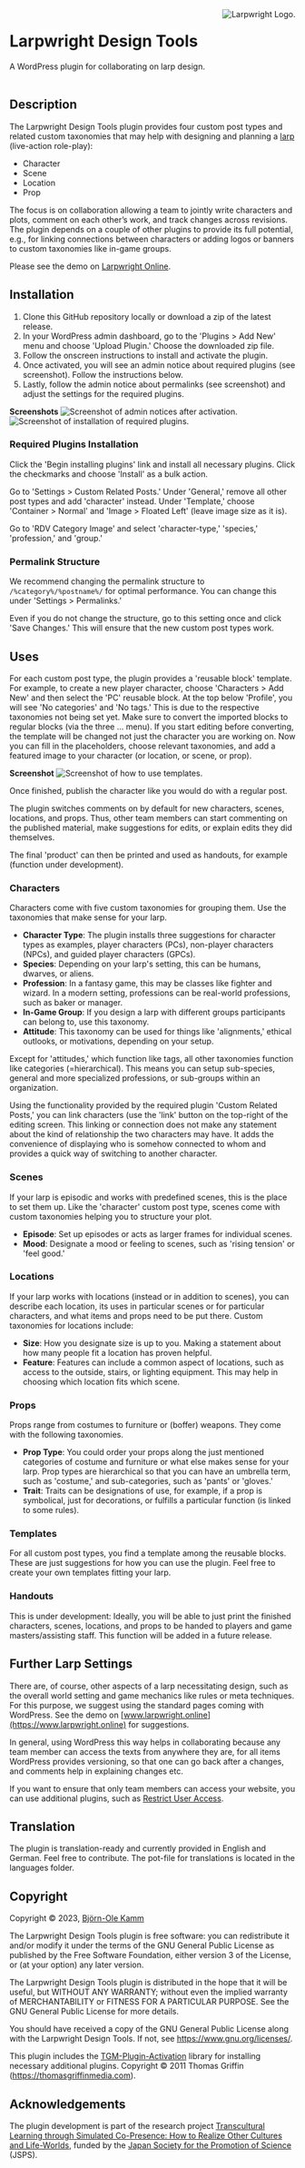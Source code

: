 <picture>
  <source media="(prefers-color-scheme: dark)" srcset="https://www.larpwright.online/assets/ldt_logo_wh.png">
  <source media="(prefers-color-scheme: light)" srcset="https://www.larpwright.online/assets/ldt_logo_bl.png">
  <img align="right" alt="Larpwright Logo." src="https://www.larpwright.online/assets/ldt_logo_bl.png">
</picture>

# Larpwright Design Tools

A WordPress plugin for collaborating on larp design.
<br/><br/>

## Description
The Larpwright Design Tools plugin provides four custom post types and related custom taxonomies that may help with designing and planning a [larp](https://nordiclarp.org/wiki/Larp) (live-action role-play):
* Character
* Scene
* Location
* Prop

The focus is on collaboration allowing a team to jointly write characters and plots, comment on each other’s work, and track changes across revisions. The plugin depends on a couple of other plugins to provide its full potential, e.g., for linking connections between characters or adding logos or banners to custom taxonomies like in-game groups.

Please see the demo on [Larpwright Online](https://www.larpwright.online).

## Installation
1. Clone this GitHub repository locally or download a zip of the latest release.
2. In your WordPress admin dashboard, go to the 'Plugins > Add New' menu and choose 'Upload Plugin.' Choose the downloaded zip file.
3. Follow the onscreen instructions to install and activate the plugin.
4. Once activated, you will see an admin notice about required plugins (see screenshot). Follow the instructions below.
5. Lastly, follow the admin notice about permalinks (see screenshot) and adjust the settings for the required plugins.

**Screenshots**
![Screenshot of admin notices after activation.](https://www.larpwright.online/assets/activation.png)
![Screenshot of installation of required plugins.](https://www.larpwright.online/assets/required_plugins.png)

### Required Plugins Installation
Click the 'Begin installing plugins' link and install all necessary plugins. Click the checkmarks and choose 'Install' as a bulk action.

Go to 'Settings > Custom Related Posts.' Under 'General,' remove all other post types and add 'character' instead. Under 'Template,' choose 'Container > Normal' and 'Image > Floated Left' (leave image size as it is).

Go to 'RDV Category Image' and select 'character-type,' 'species,' 'profession,' and 'group.'

### Permalink Structure
We recommend changing the permalink structure to `/%category%/%postname%/` for optimal performance. You can change this under 'Settings > Permalinks.'

Even if you do not change the structure, go to this setting once and click 'Save Changes.' This will ensure that the new custom post types work.

## Uses
For each custom post type, the plugin provides a 'reusable block' template. For example, to create a new player character, choose 'Characters > Add New' and then select the 'PC' reusable block. At the top below 'Profile', you will see 'No categories' and 'No tags.' This is due to the respective taxonomies not being set yet. Make sure to convert the imported blocks to regular blocks (via the three ... menu). If you start editing before converting, the template will be changed not just the character you are working on. Now you can fill in the placeholders, choose relevant taxonomies, and add a featured image to your character (or location, or scene, or prop).

**Screenshot**
![Screenshot of how to use templates.](https://www.larpwright.online/assets/using_templates.png)

Once finished, publish the character like you would do with a regular post.

The plugin switches comments on by default for new characters, scenes, locations, and props. Thus, other team members can start commenting on the published material, make suggestions for edits, or explain edits they did themselves. 

The final 'product' can then be printed and used as handouts, for example (function under development).

### Characters
Characters come with five custom taxonomies for grouping them. Use the taxonomies that make sense for your larp.
* **Character Type**: The plugin installs three suggestions for character types as examples, player characters (PCs), non-player characters (NPCs), and guided player characters (GPCs).
* **Species**: Depending on your larp's setting, this can be humans, dwarves, or aliens.
* **Profession**: In a fantasy game, this may be classes like fighter and wizard. In a modern setting, professions can be real-world professions, such as baker or manager.
* **In-Game Group**: If you design a larp with different groups participants can belong to, use this taxonomy. 
* **Attitude**: This taxonomy can be used for things like 'alignments,' ethical outlooks, or motivations, depending on your setup.

Except for 'attitudes,' which function like tags, all other taxonomies function like categories (=hierarchical). This means you can setup sub-species, general and more specialized professions, or sub-groups within an organization. 

Using the functionality provided by the required plugin 'Custom Related Posts,' you can link characters (use the 'link' button on the top-right of the editing screen. This linking or connection does not make any statement about the kind of relationship the two characters may have. It adds the convenience of displaying who is somehow connected to whom and provides a quick way of switching to another character.

### Scenes
If your larp is episodic and works with predefined scenes, this is the place to set them up. Like the 'character' custom post type, scenes come with custom taxonomies helping you to structure your plot.
* **Episode**: Set up episodes or acts as larger frames for individual scenes.
* **Mood**: Designate a mood or feeling to scenes, such as 'rising tension' or 'feel good.'

### Locations
If your larp works with locations (instead or in addition to scenes), you can describe each location, its uses in particular scenes or for particular characters, and what items and props need to be put there. Custom taxonomies for locations include:
* **Size**: How you designate size is up to you. Making a statement about how many people fit a location has proven helpful.
* **Feature**: Features can include a common aspect of locations, such as access to the outside, stairs, or lighting equipment. This may help in choosing which location fits which scene.

### Props
Props range from costumes to furniture or (boffer) weapons. They come with the following taxonomies.
* **Prop Type**: You could order your props along the just mentioned categories of costume and furniture or what else makes sense for your larp. Prop types are hierarchical so that you can have an umbrella term, such as 'costume,' and sub-categories, such as 'pants' or 'gloves.'
* **Trait**: Traits can be designations of use, for example, if a prop is symbolical, just for decorations, or fulfills a particular function (is linked to some rules).

### Templates
For all custom post types, you find a template among the reusable blocks. These are just suggestions for how you can use the plugin. Feel free to create your own templates fitting your larp.

### Handouts
This is under development: Ideally, you will be able to just print the finished characters, scenes, locations, and props to be handed to players and game masters/assisting staff. This function will be added in a future release.

## Further Larp Settings
There are, of course, other aspects of a larp necessitating design, such as the overall world setting and game mechanics like rules or meta techniques. For this purpose, we suggest using the standard pages coming with WordPress. See the demo on [www.larpwright.online](https://www.larpwright.online) for suggestions.

In general, using WordPress this way helps in collaborating because any team member can access the texts from anywhere they are, for all items WordPress provides versioning, so that one can go back after a changes, and comments help in explaining changes etc.

If you want to ensure that only team members can access your website, you can use additional plugins, such as  [Restrict User Access](https://wordpress.org/plugins/restrict-user-access/). 

## Translation
The plugin is translation-ready and currently provided in English and German.
Feel free to contribute. The pot-file for translations is located in the languages folder.

## Copyright
Copyright &copy; 2023, [Björn-Ole Kamm](https://www.b-ok.de)

The Larpwright Design Tools plugin is free software: you can redistribute it and/or modify it under the terms of the GNU General Public License as published by the Free Software Foundation, either version 3 of the License, or (at your option) any later version.

The Larpwright Design Tools plugin is distributed in the hope that it will be useful, but WITHOUT ANY WARRANTY; without even the implied warranty of MERCHANTABILITY or FITNESS FOR A PARTICULAR PURPOSE. See the GNU General Public License for more details.

You should have received a copy of the GNU General Public License along with the Larpwright Design Tools. If not, see https://www.gnu.org/licenses/.

This plugin includes the [TGM-Plugin-Activation](https://github.com/TGMPA/TGM-Plugin-Activation) library for installing necessary additional plugins. Copyright &copy; 2011 Thomas Griffin (https://thomasgriffinmedia.com).

## Acknowledgements
The plugin development is part of the research project [Transcultural Learning through Simulated Co-Presence: How to Realize Other Cultures and Life-Worlds](https://kaken.nii.ac.jp/en/grant/KAKENHI-PROJECT-19KT0028/), funded by the [Japan Society for the Promotion of Science](https://www.jsps.go.jp/english/) (JSPS).

